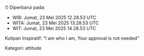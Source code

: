 ⏰ Diperbarui pada:
- WIB: Jumat, 23 Mei 2025 12.28.53 UTC
- WITA: Jumat, 23 Mei 2025 13.28.53 UTC
- WIT: Jumat, 23 Mei 2025 14.28.53 UTC

Kutipan Inspiratif:
"I am who I am, Your approval is not needed"


Kategori: attitude

